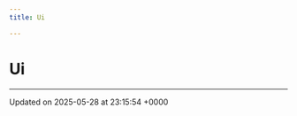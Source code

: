 ```yaml
---
title: Ui

---
```


# Ui








-------------------------------

Updated on 2025-05-28 at 23:15:54 +0000